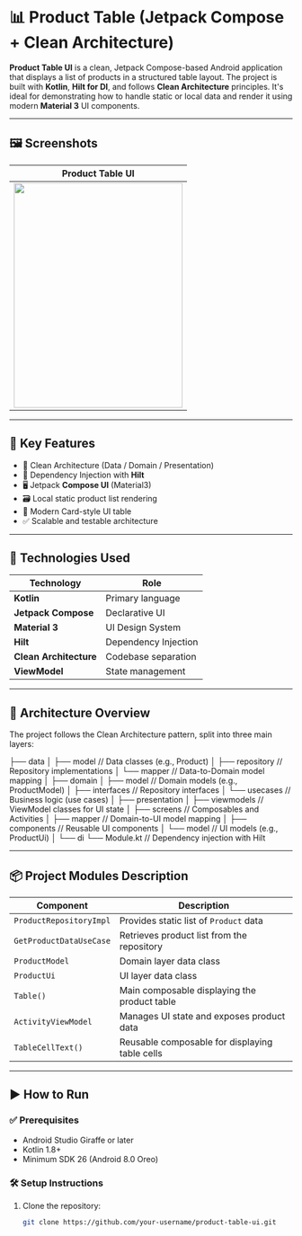 # 📊 Product Table (Jetpack Compose + Clean Architecture)

**Product Table UI** is a clean, Jetpack Compose-based Android application that displays a list of products in a structured table layout. The project is built with **Kotlin**, **Hilt for DI**, and follows **Clean Architecture** principles. It's ideal for demonstrating how to handle static or local data and render it using modern **Material 3** UI components.

---

## 🖼️ Screenshots

| Product Table UI |
|------------------|
| <img src="Screenshot/Screenshot_20250724-184949.png" width="300" height="400" />|


---

## 🧩 Key Features

- 🧱 Clean Architecture (Data / Domain / Presentation)
- 💉 Dependency Injection with **Hilt**
- 🖥️ Jetpack **Compose UI** (Material3)
- 🗃️ Local static product list rendering
- 🎨 Modern Card-style UI table
- ✅ Scalable and testable architecture

---

## 🚀 Technologies Used

| Technology            | Role                               |
|------------------------|-------------------------------------|
| **Kotlin**             | Primary language                   |
| **Jetpack Compose**    | Declarative UI                     |
| **Material 3**         | UI Design System                   |
| **Hilt**               | Dependency Injection               |
| **Clean Architecture** | Codebase separation                |
| **ViewModel**          | State management                   |

---

## 🧠 Architecture Overview

The project follows the Clean Architecture pattern, split into three main layers:

├── data
│ ├── model // Data classes (e.g., Product)
│ ├── repository // Repository implementations
│ └── mapper // Data-to-Domain model mapping
│
├── domain
│ ├── model // Domain models (e.g., ProductModel)
│ ├── interfaces // Repository interfaces
│ └── usecases // Business logic (use cases)
│
├── presentation
│ ├── viewmodels // ViewModel classes for UI state
│ ├── screens // Composables and Activities
│ ├── mapper // Domain-to-UI model mapping
│ ├── components // Reusable UI components
│ └── model // UI models (e.g., ProductUi)
│
└── di
└── Module.kt // Dependency injection with Hilt  



---

## 📦 Project Modules Description

| Component                  | Description                                      |
|---------------------------|--------------------------------------------------|
| `ProductRepositoryImpl`    | Provides static list of `Product` data            |
| `GetProductDataUseCase`    | Retrieves product list from the repository        |
| `ProductModel`             | Domain layer data class                            |
| `ProductUi`                | UI layer data class                               |
| `Table()`                  | Main composable displaying the product table      |
| `ActivityViewModel`        | Manages UI state and exposes product data         |
| `TableCellText()`          | Reusable composable for displaying table cells    |

---

## ▶️ How to Run

### ✅ Prerequisites

- Android Studio Giraffe or later
- Kotlin 1.8+
- Minimum SDK 26 (Android 8.0 Oreo)

### 🛠️ Setup Instructions

1. Clone the repository:
   ```bash
   git clone https://github.com/your-username/product-table-ui.git
